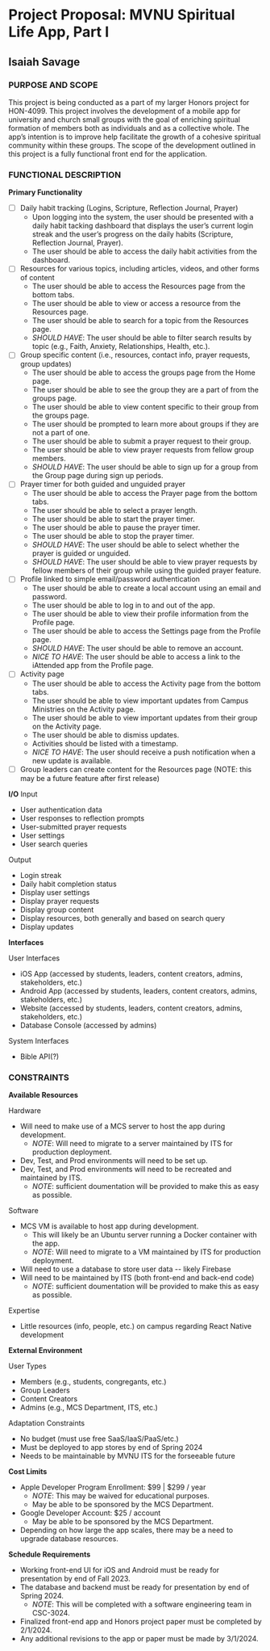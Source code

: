 # Project Proposal: MVNU Spiritual Life App, Part I

## Isaiah Savage

### PURPOSE AND SCOPE

This project is being conducted as a part of my larger Honors project for HON-4099. This project involves the development of a mobile app for university and church small groups with the goal of enriching spiritual formation of members both as individuals and as a collective whole. The app’s intention is to improve help facilitate the growth of a cohesive spiritual community within these groups. The scope of the development outlined in this project is a fully functional front end for the application.

### FUNCTIONAL DESCRIPTION

**Primary Functionality**

- [ ] Daily habit tracking (Logins, Scripture, Reflection Journal, Prayer)
  - Upon logging into the system, the user should be presented with a daily habit tacking dashboard that displays the user’s current login streak and the user’s progress on the daily habits (Scripture, Reflection Journal, Prayer).
  - The user should be able to access the daily habit activities from the dashboard.
- [ ] Resources for various topics, including articles, videos, and other forms of content
  - The user should be able to access the Resources page from the bottom tabs.
  - The user should be able to view or access a resource from the Resources page.
  - The user should be able to search for a topic from the Resources page.
  - _SHOULD HAVE_: The user should be able to filter search results by topic (e.g., Faith, Anxiety, Relationships, Health, etc.).
- [ ] Group specific content (i.e., resources, contact info, prayer requests, group updates)
  - The user should be able to access the groups page from the Home page.
  - The user should be able to see the group they are a part of from the groups page.
  - The user should be able to view content specific to their group from the groups page.
  - The user should be prompted to learn more about groups if they are not a part of one.
  - The user should be able to submit a prayer request to their group.
  - The user should be able to view prayer requests from fellow group members.
  - _SHOULD HAVE_: The user should be able to sign up for a group from the Group page during sign up periods.
- [ ] Prayer timer for both guided and unguided prayer
  - The user should be able to access the Prayer page from the bottom tabs.
  - The user should be able to select a prayer length.
  - The user should be able to start the prayer timer.
  - The user should be able to pause the prayer timer.
  - The user should be able to stop the prayer timer.
  - _SHOULD HAVE_: The user should be able to select whether the prayer is guided or unguided.
  - _SHOULD HAVE_: The user should be able to view prayer requests by fellow members of their group while using the guided prayer feature.
- [ ] Profile linked to simple email/password authentication
  - The user should be able to create a local account using an email and password.
  - The user should be able to log in to and out of the app.
  - The user should be able to view their profile information from the Profile page.
  - The user should be able to access the Settings page from the Profile page.
  - _SHOULD HAVE_: The user should be able to remove an account.
  - _NICE TO HAVE_: The user should be able to access a link to the iAttended app from the Profile page.
- [ ] Activity page
  - The user should be able to access the Activity page from the bottom tabs.
  - The user should be able to view important updates from Campus Ministries on the Activity page.
  - The user should be able to view important updates from their group on the Activity page.
  - The user should be able to dismiss updates.
  - Activities should be listed with a timestamp.
  - _NICE TO HAVE_: The user should receive a push notification when a new update is available.
- [ ] Group leaders can create content for the Resources page (NOTE: this may be a future feature after first release)

**I/O**
Input

- User authentication data
- User responses to reflection prompts
- User-submitted prayer requests
- User settings
- User search queries

Output

- Login streak
- Daily habit completion status
- Display user settings
- Display prayer requests
- Display group content
- Display resources, both generally and based on search query
- Display updates

**Interfaces**

User Interfaces

- iOS App (accessed by students, leaders, content creators, admins, stakeholders, etc.)
- Android App (accessed by students, leaders, content creators, admins, stakeholders, etc.)
- Website (accessed by students, leaders, content creators, admins, stakeholders, etc.)
- Database Console (accessed by admins)

System Interfaces

- Bible API(?)

### CONSTRAINTS

**Available Resources**

Hardware

- Will need to make use of a MCS server to host the app during development.
  - _NOTE_: Will need to migrate to a server maintained by ITS for production deployment.
- Dev, Test, and Prod environments will need to be set up.
- Dev, Test, and Prod environments will need to be recreated and maintained by ITS.
  - _NOTE_: sufficient doumentation will be provided to make this as easy as possible.

Software

- MCS VM is available to host app during development.
  - This will likely be an Ubuntu server running a Docker container with the app.
  - _NOTE_: Will need to migrate to a VM maintained by ITS for production deployment.
- Will need to use a database to store user data -- likely Firebase
- Will need to be maintained by ITS (both front-end and back-end code)
  - _NOTE_: sufficient doumentation will be provided to make this as easy as possible.

Expertise

- Little resources (info, people, etc.) on campus regarding React Native development

**External Environment**

User Types

- Members (e.g., students, congregants, etc.)
- Group Leaders
- Content Creators
- Admins (e.g., MCS Department, ITS, etc.)

Adaptation Constraints

- No budget (must use free SaaS/IaaS/PaaS/etc.)
- Must be deployed to app stores by end of Spring 2024
- Needs to be maintainable by MVNU ITS for the forseeable future

**Cost Limits**

- Apple Developer Program Enrollment: $99 | $299 / year
  - _NOTE_: This may be waived for educational purposes.
  - May be able to be sponsored by the MCS Department.
- Google Developer Account: $25 / account
  - May be able to be sponsored by the MCS Department.
- Depending on how large the app scales, there may be a need to upgrade database resources.

**Schedule Requirements**

- Working front-end UI for iOS and Android must be ready for presentation by end of Fall 2023.
- The database and backend must be ready for presentation by end of Spring 2024.
  - _NOTE_: This will be completed with a software engineering team in CSC-3024.
- Finalized front-end app and Honors project paper must be completed by 2/1/2024.
- Any additional revisions to the app or paper must be made by 3/1/2024.
